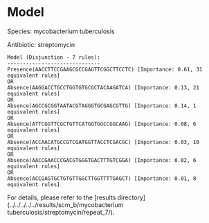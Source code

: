 
# Model

Species: mycobacterium tuberculosis

Antibiotic: streptomycin

```
Model (Disjunction - 7 rules):
------------------------------
Presence(AACCTTCCGAAGCGCCGAGTTCGGCTTCCTC) [Importance: 0.61, 31 equivalent rules]
OR
Absence(AAGGACCTGCCTGGTGTGCGCTACAAGATCA) [Importance: 0.13, 21 equivalent rules]
OR
Absence(AGCCGCGGTAATACGTAGGGTGCGAGCGTTG) [Importance: 0.14, 1 equivalent rules]
OR
Absence(ATTCGGTTCGCTGTTCATGGTGGCCGGCAAG) [Importance: 0.08, 6 equivalent rules]
OR
Absence(ACCAACATGCCGTCGATGGTTACCTCGACGC) [Importance: 0.03, 10 equivalent rules]
OR
Absence(AACCGAACCCGACGTGGGTGACTTTGTCGGA) [Importance: 0.02, 6 equivalent rules]
OR
Absence(ACCGAGTGCTGTGTTGGCTTGGTTTTGAGCT) [Importance: 0.01, 8 equivalent rules]

```

For details, please refer to the [results directory](../../../../../results/scm_b/mycobacterium tuberculosis/streptomycin/repeat_7/).

